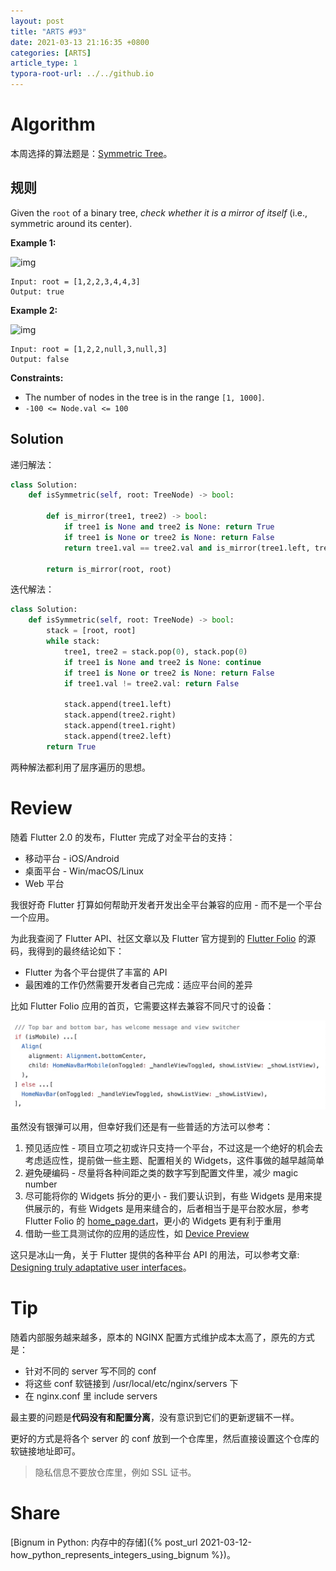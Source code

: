 ```yaml
---
layout: post
title: "ARTS #93"
date: 2021-03-13 21:16:35 +0800
categories: [ARTS]
article_type: 1
typora-root-url: ../../github.io
---
```



# Algorithm

本周选择的算法题是：[Symmetric Tree](https://leetcode.com/problems/symmetric-tree/)。


## 规则

Given the `root` of a binary tree, *check whether it is a mirror of itself* (i.e., symmetric around its center).

 

**Example 1:**

![img](https://assets.leetcode.com/uploads/2021/02/19/symtree1.jpg)

```
Input: root = [1,2,2,3,4,4,3]
Output: true
```

**Example 2:**

![img](https://assets.leetcode.com/uploads/2021/02/19/symtree2.jpg)

```
Input: root = [1,2,2,null,3,null,3]
Output: false
```

 

**Constraints:**

- The number of nodes in the tree is in the range `[1, 1000]`.
- `-100 <= Node.val <= 100`

## Solution

递归解法：

```python
class Solution:
    def isSymmetric(self, root: TreeNode) -> bool:

        def is_mirror(tree1, tree2) -> bool:
            if tree1 is None and tree2 is None: return True
            if tree1 is None or tree2 is None: return False
            return tree1.val == tree2.val and is_mirror(tree1.left, tree2.right) and is_mirror(tree1.right, tree2.left)
        
        return is_mirror(root, root)
```

迭代解法：

```python
class Solution:
    def isSymmetric(self, root: TreeNode) -> bool:
        stack = [root, root]
        while stack:
            tree1, tree2 = stack.pop(0), stack.pop(0)
            if tree1 is None and tree2 is None: continue
            if tree1 is None or tree2 is None: return False
            if tree1.val != tree2.val: return False

            stack.append(tree1.left)
            stack.append(tree2.right)
            stack.append(tree1.right)
            stack.append(tree2.left)
        return True
```

两种解法都利用了层序遍历的思想。

# Review

随着 Flutter 2.0 的发布，Flutter 完成了对全平台的支持：

- 移动平台 - iOS/Android
- 桌面平台 - Win/macOS/Linux
- Web 平台

我很好奇 Flutter 打算如何帮助开发者开发出全平台兼容的应用 - 而不是一个平台一个应用。

为此我查阅了 Flutter API、社区文章以及 Flutter 官方提到的 [Flutter Folio](https://github.com/gskinnerTeam/flutter-folio) 的源码，我得到的最终结论如下：

- Flutter 为各个平台提供了丰富的 API
- 最困难的工作仍然需要开发者自己完成：适应平台间的差异

比如 Flutter Folio 应用的首页，它需要这样去兼容不同尺寸的设备：

![image-20210313163747876](/assets/img/93-1.JPG)

虽然没有银弹可以用，但幸好我们还是有一些普适的方法可以参考：

1. 预见适应性 - 项目立项之初或许只支持一个平台，不过这是一个绝好的机会去考虑适应性，提前做一些主题、配置相关的 Widgets，这件事做的越早越简单
2. 避免硬编码 - 尽量将各种间距之类的数字写到配置文件里，减少 magic number
3. 尽可能将你的 Widgets 拆分的更小 - 我们要认识到，有些 Widgets 是用来提供展示的，有些 Widgets 是用来缝合的，后者相当于是平台胶水层，参考 Flutter Folio 的 [home_page.dart](https://github.com/gskinnerTeam/flutter-folio/blob/master/lib/views/home_page/home_page.dart)，更小的 Widgets 更有利于重用
4. 借助一些工具测试你的应用的适应性，如 [Device Preview](https://pub.dev/packages/device_preview)

这只是冰山一角，关于 Flutter 提供的各种平台 API 的用法，可以参考文章: [Designing truly adaptative user interfaces](https://aloisdeniel.com/#/posts/adaptative-ui)。

# Tip

随着内部服务越来越多，原本的 NGINX 配置方式维护成本太高了，原先的方式是：

- 针对不同的 server 写不同的 conf
- 将这些 conf 软链接到 /usr/local/etc/nginx/servers 下
- 在 nginx.conf 里 include servers

最主要的问题是**代码没有和配置分离**，没有意识到它们的更新逻辑不一样。

更好的方式是将各个 server 的 conf 放到一个仓库里，然后直接设置这个仓库的软链接地址即可。

> 隐私信息不要放仓库里，例如 SSL 证书。

# Share

[Bignum in Python: 内存中的存储]({% post_url 2021-03-12-how_python_represents_integers_using_bignum %})。
